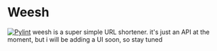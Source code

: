 # Weesh
[![Pylint](https://github.com/mallowv/weesh-firebase/actions/workflows/pylint.yml/badge.svg)](https://github.com/mallowv/weesh-firebase/actions/workflows/pylint.yml)
weesh is a super simple URL shortener. it's just an API at the moment, but i will be adding a UI soon, so stay tuned 
